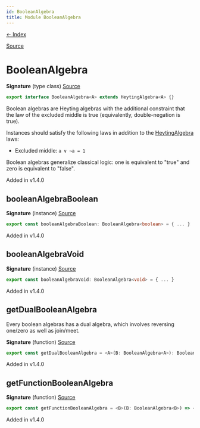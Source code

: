 ```yaml
---
id: BooleanAlgebra
title: Module BooleanAlgebra
---
```


[← Index](.)

[Source](https://github.com/gcanti/fp-ts/blob/master/src/BooleanAlgebra.ts)

# BooleanAlgebra

**Signature** (type class) [Source](https://github.com/gcanti/fp-ts/blob/master/src/BooleanAlgebra.ts#L16-L16)

```ts
export interface BooleanAlgebra<A> extends HeytingAlgebra<A> {}
```

Boolean algebras are Heyting algebras with the additional constraint that the law of the excluded middle is true
(equivalently, double-negation is true).

Instances should satisfy the following laws in addition to the [HeytingAlgebra](./HeytingAlgebra.md) laws:

- Excluded middle: `a ∨ ¬a = 1`

Boolean algebras generalize classical logic: one is equivalent to "true" and zero is equivalent to "false".

Added in v1.4.0

## booleanAlgebraBoolean

**Signature** (instance) [Source](https://github.com/gcanti/fp-ts/blob/master/src/BooleanAlgebra.ts#L22-L29)

```ts
export const booleanAlgebraBoolean: BooleanAlgebra<boolean> = { ... }
```

Added in v1.4.0

## booleanAlgebraVoid

**Signature** (instance) [Source](https://github.com/gcanti/fp-ts/blob/master/src/BooleanAlgebra.ts#L35-L42)

```ts
export const booleanAlgebraVoid: BooleanAlgebra<void> = { ... }
```

Added in v1.4.0

## getDualBooleanAlgebra

Every boolean algebras has a dual algebra, which involves reversing one/zero as well as join/meet.

**Signature** (function) [Source](https://github.com/gcanti/fp-ts/blob/master/src/BooleanAlgebra.ts#L64-L73)

```ts
export const getDualBooleanAlgebra = <A>(B: BooleanAlgebra<A>): BooleanAlgebra<A> => { ... }
```

Added in v1.4.0

## getFunctionBooleanAlgebra

**Signature** (function) [Source](https://github.com/gcanti/fp-ts/blob/master/src/BooleanAlgebra.ts#L48-L57)

```ts
export const getFunctionBooleanAlgebra = <B>(B: BooleanAlgebra<B>) => <A = never>(): BooleanAlgebra<(a: A) => B> => { ... }
```

Added in v1.4.0
